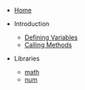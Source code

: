 <!-- _sidebar.md -->

- [Home](README.md)
  
- Introduction
  - [Defining Variables](intro/definingvariables.md)
  - [Calling Methods](intro/callingmethods.md)
  
- Libraries
  - [math](libraries/math.md)
  - [num](libraries/num.md)